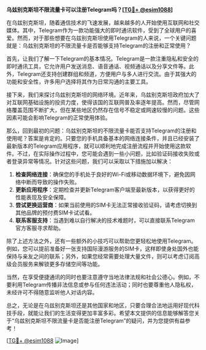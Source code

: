 **乌兹别克斯坦不限流量卡可以注册Telegram吗？[[TG💪+ @esim1088](https://t.me/s/esim1088)]**

在乌兹别克斯坦，随着通信技术的飞速发展，越来越多的人开始使用互联网和社交媒体。其中，Telegram作为一款功能强大的即时通讯软件，受到了全球用户的喜爱。然而，对于那些想要在乌兹别克斯坦使用Telegram的人来说，一个关键问题就是：乌兹别克斯坦的不限流量卡是否能够支持Telegram的注册和正常使用？

首先，让我们了解一下Telegram的基本情况。Telegram是一款注重隐私和安全的即时通讯工具，它允许用户发送消息、语音通话、视频通话以及分享文件等。此外，Telegram还支持创建群组和频道，方便用户与多人进行交流。由于其强大的功能和安全性，许多用户选择将其作为日常沟通的主要工具。

接下来，我们来探讨乌兹别克斯坦的网络环境。近年来，乌兹别克斯坦政府加大了对互联网基础设施的投资力度，使得该国的互联网普及率逐年提高。然而，尽管网络覆盖范围不断扩大，但在某些地区仍然存在信号不稳定或网速较慢的问题。这些因素可能会影响Telegram的正常使用体验。

那么，回到最初的问题：乌兹别克斯坦的不限流量卡能否支持Telegram的注册和使用呢？答案是肯定的。只要您的手机具备基本的网络连接条件，并且已经安装了最新版本的Telegram应用程序，就可以顺利地完成注册流程并开始使用这款软件。不过，在实际操作过程中，您可能会遇到一些小问题，比如验证码接收失败或者登录异常等情况。针对这些问题，我们可以采取以下措施加以解决：

1. **检查网络连接**：确保您的手机处于良好的Wi-Fi或移动数据环境下，避免因网络中断而导致的操作失败。
2. **更新应用程序**：定期检查并更新Telegram客户端至最新版本，以获得更好的性能表现及安全保障。
3. **尝试更换运营商**：如果当前使用的SIM卡无法正常接收验证码，请考虑切换到其他品牌的预付费SIM卡试试看。
4. **联系客服支持**：当遇到难以自行解决的技术难题时，可以直接联系Telegram官方客服寻求帮助。

除了上述方法之外，还有一些额外的小技巧可以帮助您更轻松地使用Telegram。例如，您可以提前准备好一张支持国际漫游服务的SIM卡，这样即使身处国外也能保持与亲友之间的联系；另外，如果您经常需要处理大量文件，则可以考虑订阅高级会员服务来解锁更多存储空间等功能。

当然，在享受便捷通讯的同时也要注意遵守当地法律法规和社会公德心。例如，不要利用Telegram传播非法信息或参与任何违法活动；同时也要尊重他人隐私权，未经许可不得随意监听他人对话内容。

总之，无论是在乌兹别克斯坦还是其他国家和地区，只要合理合法地运用好现代科技手段，就能让我们的生活变得更加丰富多彩。希望本文提供的信息能够解答您关于“乌兹别克斯坦不限流量卡是否能注册Telegram”的疑问，并为您提供有益参考！

[[TG💪+ @esim1088](https://t.me/s/esim1088) ![Image](https://i.postimg.cc/4NQfJmqS/Snipaste-2025-05-13-00-14-12.png)]